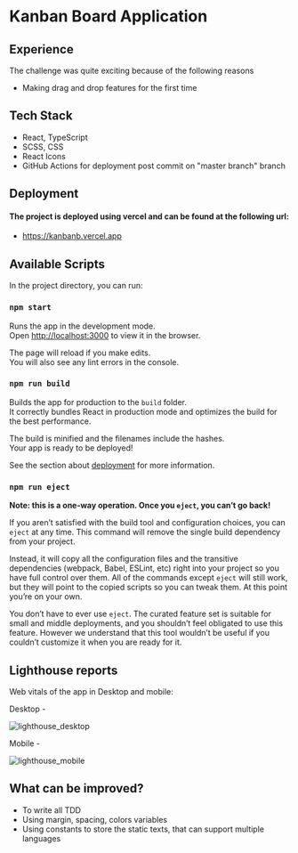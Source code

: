 # Kanban Board Application

## Experience

The challenge was quite exciting because of the following reasons

- Making drag and drop features for the first time

## Tech Stack

- React, TypeScript
- SCSS, CSS
- React Icons
- GitHub Actions for deployment post commit on "master branch" branch

## Deployment

#### The project is deployed using vercel and can be found at the following url:

- https://kanbanb.vercel.app

## Available Scripts

In the project directory, you can run:

### `npm start`

Runs the app in the development mode.<br />
Open [http://localhost:3000](http://localhost:3000) to view it in the browser.

The page will reload if you make edits.<br />
You will also see any lint errors in the console.

### `npm run build`

Builds the app for production to the `build` folder.<br />
It correctly bundles React in production mode and optimizes the build for the best performance.

The build is minified and the filenames include the hashes.<br />
Your app is ready to be deployed!

See the section about [deployment](https://facebook.github.io/create-react-app/docs/deployment) for more information.

### `npm run eject`

**Note: this is a one-way operation. Once you `eject`, you can’t go back!**

If you aren’t satisfied with the build tool and configuration choices, you can `eject` at any time. This command will remove the single build dependency from your project.

Instead, it will copy all the configuration files and the transitive dependencies (webpack, Babel, ESLint, etc) right into your project so you have full control over them. All of the commands except `eject` will still work, but they will point to the copied scripts so you can tweak them. At this point you’re on your own.

You don’t have to ever use `eject`. The curated feature set is suitable for small and middle deployments, and you shouldn’t feel obligated to use this feature. However we understand that this tool wouldn’t be useful if you couldn’t customize it when you are ready for it.

## Lighthouse reports

Web vitals of the app in Desktop and mobile:

Desktop -

![lighthouse_desktop](https://user-images.githubusercontent.com/52109597/158518745-80405be1-94df-4b11-b9ba-244402f4324e.png)

Mobile -

![lighthouse_mobile](https://user-images.githubusercontent.com/52109597/158518726-c00a0798-b954-434d-8032-6f1b35315f3c.png)

## What can be improved?

- To write all TDD
- Using margin, spacing, colors variables
- Using constants to store the static texts, that can support multiple languages
